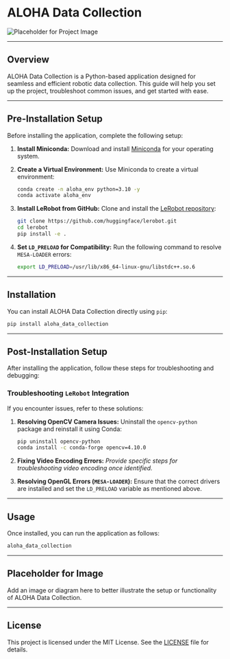 
# **ALOHA Data Collection**

![Placeholder for Project Image](#)  

---

## **Overview**
ALOHA Data Collection is a Python-based application designed for seamless and efficient robotic data collection. This guide will help you set up the project, troubleshoot common issues, and get started with ease.

---

## **Pre-Installation Setup**

Before installing the application, complete the following setup:

1. **Install Miniconda:**
   Download and install [Miniconda](https://docs.conda.io/en/latest/miniconda.html) for your operating system.

2. **Create a Virtual Environment:**
   Use Miniconda to create a virtual environment:
   ```bash
   conda create -n aloha_env python=3.10 -y
   conda activate aloha_env
   ```

3. **Install LeRobot from GitHub:**
   Clone and install the [LeRobot repository](https://github.com/huggingface/lerobot):
   ```bash
   git clone https://github.com/huggingface/lerobot.git
   cd lerobot
   pip install -e .
   ```

4. **Set `LD_PRELOAD` for Compatibility:**
   Run the following command to resolve `MESA-LOADER` errors:
   ```bash
   export LD_PRELOAD=/usr/lib/x86_64-linux-gnu/libstdc++.so.6
   ```

---

## **Installation**

You can install ALOHA Data Collection directly using `pip`:

```bash
pip install aloha_data_collection
```

---

## **Post-Installation Setup**

After installing the application, follow these steps for troubleshooting and debugging:

### **Troubleshooting `LeRobot` Integration**
If you encounter issues, refer to these solutions:

1. **Resolving OpenCV Camera Issues:**
   Uninstall the `opencv-python` package and reinstall it using Conda:
   ```bash
   pip uninstall opencv-python
   conda install -c conda-forge opencv=4.10.0
   ```

2. **Fixing Video Encoding Errors:**
   *Provide specific steps for troubleshooting video encoding once identified.*

3. **Resolving OpenGL Errors (`MESA-LOADER`):**
   Ensure that the correct drivers are installed and set the `LD_PRELOAD` variable as mentioned above.

---

## **Usage**

Once installed, you can run the application as follows:
```bash
aloha_data_collection
```

---

## **Placeholder for Image**

Add an image or diagram here to better illustrate the setup or functionality of ALOHA Data Collection.

---

## **License**

This project is licensed under the MIT License. See the [LICENSE](LICENSE) file for details.
